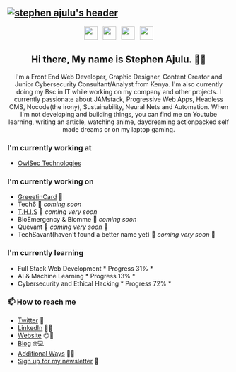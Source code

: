 ## [![stephen ajulu's header](https://github.com/stephenajulu/stephenajulu/blob/master/My%20Post%20Copy%20new.png)](https://stephenajulu.com)

<p align='center'>
<a href="https://dev.to/stephenajulu"><img height="30" src="https://raw.githubusercontent.com/WaylonWalker/WaylonWalker/main/icon/dev.png"></a>&nbsp;&nbsp;
<a href="https://twitter.com/stephenajulu"><img height="30" src="https://github.com/WaylonWalker/WaylonWalker/blob/main/icon/twitter.png?raw=true"></a>&nbsp;&nbsp;
<a href="https://instagram.com/stephenajulu"><img height="30" src="https://github.com/WaylonWalker/WaylonWalker/blob/main/icon/instagram.jpg?raw=true"></a>&nbsp;&nbsp;
<a href="https://www.linkedin.com/in/stephenajulu/"><img height="30" src="https://github.com/WaylonWalker/WaylonWalker/blob/main/icon/linkedin.png?raw=true"></a>
</p>

<h2 align="center">Hi there, My name is Stephen Ajulu. 👋🤓</h2>
<p align="center">I'm a Front End Web Developer, Graphic Designer, Content Creator and Junior Cybersecurity Consultant/Analyst from Kenya.
I'm also currently doing my Bsc in IT while working on my company and other projects.
I currently passionate about JAMstack, Progressive Web Apps, Headless CMS, Nocode(the irony), Sustainability, Neural Nets and Automation.
When I'm not developing and building things, you can find me on Youtube learning, writing an article, watching anime, daydreaming actionpacked self made dreams or on my laptop gaming.</p>

### I'm currently working at
- [OwlSec Technologies](https://owlsectechnologies.co.ke)

### I'm currently working on
- [GreeetinCard](https://greeetincard.crd.co) 🚀
- Tech6   🚀 *coming soon*
- [T.H.I.S](https://this1.netlify.app)   🚀 *coming very soon*
- BioEmergency & Biomme   🚀 *coming soon*
- Quevant 🚀 *coming very soon* 🚀
- TechSavant(haven't found a better name yet)  🚀 *coming very soon* 🚀

### I'm currently learning
- Full Stack Web Development  * Progress 31% *
- AI & Machine Learning  * Progress 13% *
- Cybersecurity and Ethical Hacking  * Progress 72% *

### 📫 How to reach me
- [Twitter](https://twitter.com/stephenajulu) 🐤
- [LinkedIn](https://linkedin.com/in/stephenajulu) 👨💼
- [Website](https://stephenajulu.com) 😏🔗
- [Blog](https://ajulusthoughts.wordpress.com) 🤓💻
- [Additional Ways](https://stephenajulu.com/links) 🔗🔗
- [Sign up for my newsletter](https://ajulusthoughts.substack.com) 💌
